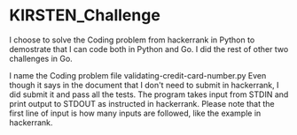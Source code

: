# KIRSTEN_Challenge

I choose to solve the Coding problem from hackerrank in Python to demostrate that I can code both in Python and Go.
I did the rest of other two challenges in Go.

I name the Coding problem file validating-credit-card-number.py
Even though it says in the document that I don't need to submit in hackerrank, I did submit it and pass all the tests.
The program takes input from STDIN and print output to STDOUT as instructed in hackerrank.
Please note that the first line of input is how many inputs are followed, like the example in hackerrank.
